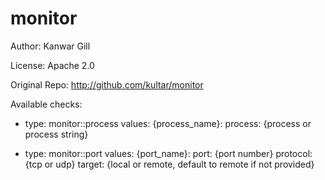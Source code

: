 monitor
=======


Author: Kanwar Gill

License: Apache 2.0

Original Repo: http://github.com/kultar/monitor


Available checks:

 - type: monitor::process
   values:
     {process_name}:
        process: {process or process string}


 - type: monitor::port
   values:
     {port_name}:
        port: {port number}
        protocol: {tcp or udp}
        target: {local or remote, default to remote if not provided}



